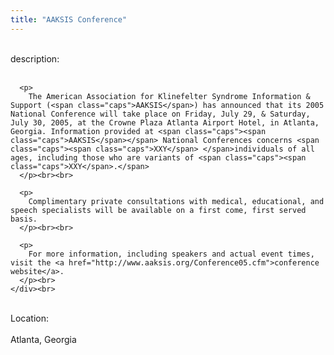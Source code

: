 ```yaml
---
title: "AAKSIS Conference"
---
```


<div class="flexinode-body flexinode-2">
  <div class="flexinode-textarea-1">
    <div class="form-item">
      <br> <label>description:</label><br /> <br> 
      
      <p>
        The American Association for Klinefelter Syndrome Information & Support (<span class="caps">AAKSIS</span>) has announced that its 2005 National Conference will take place on Friday, July 29, & Saturday, July 30, 2005, at the Crowne Plaza Atlanta Airport Hotel, in Atlanta, Georgia. Information provided at <span class="caps"><span class="caps">AAKSIS</span></span> National Conferences concerns <span class="caps"><span class="caps">XXY</span> </span>individuals of all ages, including those who are variants of <span class="caps"><span class="caps">XXY</span>.</span>
      </p><br><br>
      
      <p>
        Complimentary private consultations with medical, educational, and speech specialists will be available on a first come, first served basis.
      </p><br><br>
      
      <p>
        For more information, including speakers and actual event times, visit the <a href="http://www.aaksis.org/Conference05.cfm">conference website</a>.
      </p><br>
    </div><br>
  </div>
  
  <div class="flexinode-textfield-2">
    <div class="form-item">
      <br> <label>Location:</label><br /> <br> Atlanta, Georgia<br>
    </div><br>
  </div>
</div>
